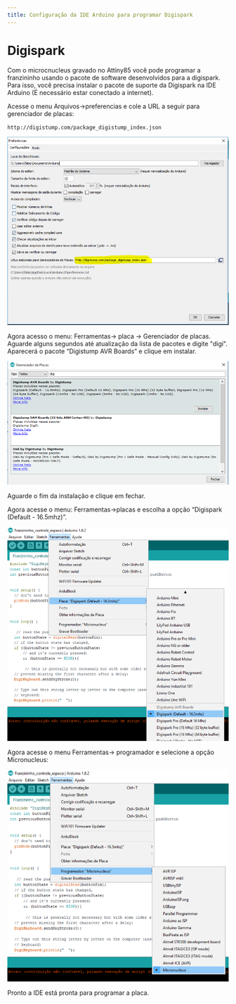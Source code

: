 ```yaml
---
title: Configuração da IDE Arduino para programar Digispark
---
```


# Digispark

Com o microcnucleus gravado no Attiny85 você pode programar a franzininho usando o pacote de software desenvolvidos para a digispark. Para isso, você precisa instalar o pacote de suporte da Digispark na IDE Arduino \(É necessário estar conectado a internet\).

Acesse o menu Arquivos-&gt;preferencias e cole a URL a seguir para gerenciador de placas:

```text
http://digistump.com/package_digistump_index.json
```

![url](../../.gitbook/assets/image1.PNG)

Agora acesso o menu: Ferramentas-&gt; placa -&gt; Gerenciador de placas. Aguarde alguns segundos até atualização da lista de pacotes e digite "digi". Aparecerá o pacote “Digistump AVR Boards” e clique em instalar.

![instalar](../../.gitbook/assets/image2.PNG)

Aguarde o fim da instalação e clique em fechar.

Agora acesse o menu: Ferramentas-&gt;placas e escolha a opção “Digispark \(Default - 16.5mhz\)”.

![select board](../../.gitbook/assets/image3%20%284%29.png)

Agora acesse o menu Ferramentas-&gt; programador e selecione a opção Micronucleus:

![micronucleus](../../.gitbook/assets/image4%20%281%29.png)

Pronto a IDE está pronta para programar a placa.

